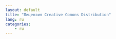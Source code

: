 ```yaml
---
layout: default
title: "Лицензия Creative Comons Distribution"
lang: ru
categories:
    - ru
---
```

